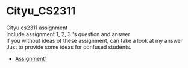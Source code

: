 # Cityu_CS2311  
Cityu cs2311 assignment  
Include assignment 1, 2, 3 's question and answer  
If you without ideas of these assignment, can take a look at my answer  
Just to provide some ideas for confused students.  
- [Assignment1](#Assignment1)
